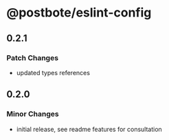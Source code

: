 # @postbote/eslint-config

## 0.2.1

### Patch Changes

- updated types references

## 0.2.0

### Minor Changes

- initial release, see readme features for consultation
